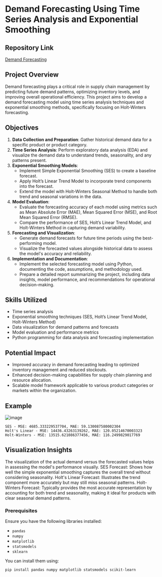 # Demand Forecasting Using Time Series Analysis and Exponential Smoothing
## Repository Link
[Demand Forecasting](https://github.com/nkusharoraa/DemandForecasting)

## Project Overview

Demand forecasting plays a critical role in supply chain management by predicting future demand patterns, optimizing inventory levels, and improving overall operational efficiency. This project aims to develop a demand forecasting model using time series analysis techniques and exponential smoothing methods, specifically focusing on Holt-Winters forecasting.

## Objectives

1. **Data Collection and Preparation**: Gather historical demand data for a specific product or product category.
2. **Time Series Analysis**: Perform exploratory data analysis (EDA) and visualize the demand data to understand trends, seasonality, and any patterns present.
3. **Exponential Smoothing Models**:
   - Implement Simple Exponential Smoothing (SES) to create a baseline forecast.
   - Apply Holt’s Linear Trend Model to incorporate trend components into the forecast.
   - Extend the model with Holt-Winters Seasonal Method to handle both trend and seasonal variations in the data.
4. **Model Evaluation**:
   - Evaluate the forecasting accuracy of each model using metrics such as Mean Absolute Error (MAE), Mean Squared Error (MSE), and Root Mean Squared Error (RMSE).
   - Compare the performance of SES, Holt’s Linear Trend Model, and Holt-Winters Method in capturing demand variability.
5. **Forecasting and Visualization**:
   - Generate demand forecasts for future time periods using the best-performing model.
   - Visualize the forecasted values alongside historical data to assess the model's accuracy and reliability.
6. **Implementation and Documentation**:
   - Implement the selected forecasting model using Python, documenting the code, assumptions, and methodology used.
   - Prepare a detailed report summarizing the project, including data insights, model performance, and recommendations for operational decision-making.


## Skills Utilized

- Time series analysis
- Exponential smoothing techniques (SES, Holt’s Linear Trend Model, Holt-Winters Method)
- Data visualization for demand patterns and forecasts
- Model evaluation and performance metrics
- Python programming for data analysis and forecasting implementation

## Potential Impact

- Improved accuracy in demand forecasting leading to optimized inventory management and reduced stockouts.
- Enhanced decision-making capabilities for supply chain planning and resource allocation.
- Scalable model framework applicable to various product categories or markets within the organization.

## Example

![image](https://github.com/nkusharoraa/DemandForecasting/assets/59050030/4fc8f57b-ee5d-41b2-9531-a518aa3095b7)

```
SES - MSE: 4685.333229537704, MAE: 59.130087580002304
Holt's Linear - MSE: 14436.43263139262, MAE: 120.05214670003323
Holt-Winters - MSE: 13515.621086377456, MAE: 116.2499829017769
```

## Visualization Insights

The visualization of the actual demand versus the forecasted values helps in assessing the model's performance visually.
SES Forecast: Shows how well the simple exponential smoothing captures the overall trend without considering seasonality.
Holt's Linear Forecast: Illustrates the trend component more accurately but may still miss seasonal patterns.
Holt-Winters Forecast: Typically provides the most accurate representation by accounting for both trend and seasonality, making it ideal for products with clear seasonal demand patterns.

### Prerequisites

Ensure you have the following libraries installed:
- `pandas`
- `numpy`
- `matplotlib`
- `statsmodels`
- `sklearn`

You can install them using:
```bash
pip install pandas numpy matplotlib statsmodels scikit-learn

